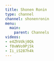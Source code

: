```yaml
---
title: Shonen Ronin
type: channel
channel: shonenronin
menu:
  main:
    parent: Channels
videos:
- e4ZhVdkj0Qk
- f0vWVo9Pj5k
- Ii_iS287h4k
---
```

